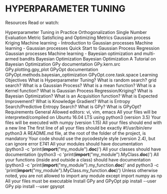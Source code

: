 # HYPERPARAMETER TUNING
Resources
Read or watch:

Hyperparameter Tuning in Practice
Orthogonalization
Single Number Evaluation Metric
Satisficing and Optimizing Metrics
Gaussian process
Kriging
Machine learning - Introduction to Gaussian processes
Machine learning - Gaussian processes
Quick Start to Gaussian Process Regression
Gaussian processes
Machine learning - Bayesian optimization and multi-armed bandits
Bayesian Optimization
Bayesian Optimization
A Tutorial on Bayesian Optimization
GPy documentation
GPy.kern.src
GPy.plotting.gpy_plot
GPyOpt documentation
GPyOpt.methods.bayesian_optimization
GPyOpt.core.task.space
Learning Objectives
What is Hyperparameter Tuning?
What is random search? grid search?
What is a Gaussian Process?
What is a mean function?
What is a Kernel function?
What is Gaussian Process Regression/Kriging?
What is Bayesian Optimization?
What is an Acquisition function?
What is Expected Improvement?
What is Knowledge Gradient?
What is Entropy Search/Predictive Entropy Search?
What is GPy?
What is GPyOpt?
Requirements
General
Allowed editors: vi, vim, emacs
All your files will be interpreted/compiled on Ubuntu 16.04 LTS using python3 (version 3.5)
Your files will be executed with numpy (version 1.15)
All your files should end with a new line
The first line of all your files should be exactly #!/usr/bin/env python3
A README.md file, at the root of the folder of the project, is mandatory
Your code should use the pycodestyle style (version 2.4), but can ignore error E741
All your modules should have documentation (python3 -c 'print(__import__("my_module").__doc__)')
All your classes should have documentation (python3 -c 'print(__import__("my_module").MyClass.__doc__)')
All your functions (inside and outside a class) should have documentation (python3 -c 'print(__import__("my_module").my_function.__doc__)' and python3 -c 'print(__import__("my_module").MyClass.my_function.__doc__)')
Unless otherwise noted, you are not allowed to import any module except import numpy as np
All your files must be executable
Install GPy and GPyOpt
pip install --user GPy
pip install --user gpyopt